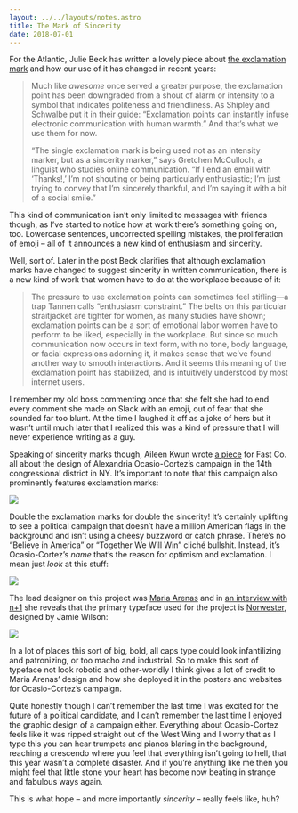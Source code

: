 ```yaml
---
layout: ../../layouts/notes.astro
title: The Mark of Sincerity
date: 2018-07-01
---
```


For the Atlantic, Julie Beck has written a lovely piece about [the exclamation mark](https://www.theatlantic.com/technology/archive/2018/06/exclamation-point-inflation/563774/) and how our use of it has changed in recent years:

> Much like _awesome_ once served a greater purpose, the exclamation point has been downgraded from a shout of alarm or intensity to a symbol that indicates politeness and friendliness. As Shipley and Schwalbe put it in their guide: “Exclamation points can instantly infuse electronic communication with human warmth.” And that’s what we use them for now.
>
> “The single exclamation mark is being used not as an intensity marker, but as a sincerity marker,” says Gretchen McCulloch, a linguist who studies online communication. “If I end an email with ‘Thanks!,’ I’m not shouting or being particularly enthusiastic; I’m just trying to convey that I’m sincerely thankful, and I’m saying it with a bit of a social smile.”

This kind of communication isn’t only limited to messages with friends though, as I’ve started to notice how at work there’s something going on, too. Lowercase sentences, uncorrected spelling mistakes, the proliferation of emoji – all of it announces a new kind of enthusiasm and sincerity.

Well, sort of. Later in the post Beck clarifies that although exclamation marks have changed to suggest sincerity in written communication, there is a new kind of work that women have to do at the workplace because of it:

> The pressure to use exclamation points can sometimes feel stifling—a trap Tannen calls “enthusiasm constraint.” The belts on this particular straitjacket are tighter for women, as many studies have shown; exclamation points can be a sort of emotional labor women have to perform to be liked, especially in the workplace. But since so much communication now occurs in text form, with no tone, body language, or facial expressions adorning it, it makes sense that we’ve found another way to smooth interactions. And it seems this meaning of the exclamation point has stabilized, and is intuitively understood by most internet users.

I remember my old boss commenting once that she felt she had to end every comment she made on Slack with an emoji, out of fear that she sounded far too blunt. At the time I laughed it off as a joke of hers but it wasn’t until much later that I realized this was a kind of pressure that I will never experience writing as a guy.

Speaking of sincerity marks though, Aileen Kwun wrote [a piece](https://www.fastcodesign.com/90177598/how-the-alexandria-ocasio-cortez-campaign-got-its-powerful-design) for Fast Co. all about the design of Alexandria Ocasio-Cortez’s campaign in the 14th congressional district in NY. It’s important to note that this campaign also prominently features exclamation marks:

![](https://buttondown.s3.us-west-2.amazonaws.com/images/96f667cb-8bfc-4d70-84f1-3c4accbb638b.jpg)

Double the exclamation marks for double the sincerity! It’s certainly uplifting to see a political campaign that doesn’t have a million American flags in the background and isn’t using a cheesy buzzword or catch phrase. There’s no “Believe in America” or “Together We Will Win” cliché bullshit. Instead, it’s Ocasio-Cortez’s _name_ that’s the reason for optimism and exclamation. I mean just _look_ at this stuff:

![](https://buttondown.s3.us-west-2.amazonaws.com/images/435e1722-b86d-48e4-937f-8999c849b9f4.png)

The lead designer on this project was [Maria Arenas](https://www.maaarenas.com/ocasio-2018-for-congress) and in [an interview with n+1](https://nplusonemag.com/online-only/online-only/revolutionary-posters/) she reveals that the primary typeface used for the project is [Norwester](https://jamiewilson.io/norwester/), designed by Jamie Wilson:

![](https://buttondown.s3.us-west-2.amazonaws.com/images/416e7e94-423c-4eb3-aa2f-9a50c96c4eff.png)

In a lot of places this sort of big, bold, all caps type could look infantilizing and patronizing, or too macho and industrial. So to make this sort of typeface not look robotic and other-worldly I think gives a lot of credit to Maria Arenas’ design and how she deployed it in the posters and websites for Ocasio-Cortez’s campaign.

Quite honestly though I can’t remember the last time I was excited for the future of a political candidate, and I can’t remember the last time I enjoyed the graphic design of a campaign either. Everything about Ocasio-Cortez feels like it was ripped straight out of the West Wing and I worry that as I type this you can hear trumpets and pianos blaring in the background, reaching a crescendo where you feel that everything isn’t going to hell, that this year wasn’t a complete disaster. And if you’re anything like me then you might feel that little stone your heart has become now beating in strange and fabulous ways again.

This is what hope – and more importantly _sincerity_ – really feels like, huh?
